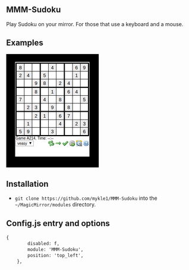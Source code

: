 ## MMM-Sudoku

Play Sudoku on your mirror. For those that use a keyboard and a mouse.

## Examples

![](images/1.png)

## Installation

* `git clone https://github.com/mykle1/MMM-Sudoku` into the `~/MagicMirror/modules` directory.

## Config.js entry and options

    {
            disabled: f,
            module: 'MMM-Sudoku',
            position: 'top_left',
        },
